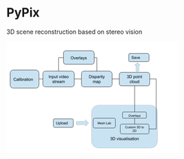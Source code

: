# PyPix
3D scene reconstruction based on stereo vision

![design_flow](https://github.com/smpis/PyPix/blob/master/images/design_flow.PNG)
